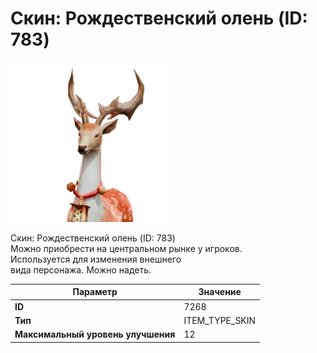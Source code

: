 # Скин: Рождественский олень (ID: 783)

![Item Image](../img/7268.webp?raw=true)

Скин: Рождественский олень (ID: 783)<br>Можно приобрести на центральном рынке у игроков.<br>Используется для изменения внешнего<br>вида персонажа. Можно надеть.


| Параметр | Значение |
|----------|----------|
| **ID** | 7268 |
| **Тип** | ITEM_TYPE_SKIN |
| **Максимальный уровень улучшения** | 12 |

